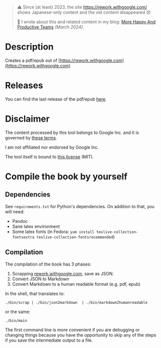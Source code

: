 > ⚠️ Since (at least) 2023, the site https://rework.withgoogle.com/ shows Japanese-only content and the old content disappeared 😞 
>
> 📰 I wrote about this and related content in my blog: [More Happy And Productive Teams](https://daniperez.github.io/more-happy-and-productive-teams/) _(March 2024)_. 

# Description 
Creates a pdf/epub out of [https://rework.withgoogle.com](https://rework.withgoogle.com)

# Releases

You can find the last release of the pdf/epub [here](https://github.com/daniperez/rework/releases).

# Disclaimer

The content processed by this tool belongs to Google Inc. and it is governed by [these terms](https://rework.withgoogle.com/terms/).

I am not affiliated nor endorsed by Google Inc.

The tool itself is bound to [this license](LICENSE.md) (MIT).

# Compile the book by yourself

## Dependencies

See `requirements.txt` for Python's dependencies. On addition to that, you will
need:
- Pandoc
- Sane latex environment
- Some latex fonts (in Fedora: `yum install texlive-collection-fontsextra texlive-collection-fontsrecommended`)

## Compilation

The compilation of the book has 3 phases:

1. Scrapping [rework.withgoogle.com](rework.withgoogle.com), save as JSON.
2. Convert JSON to Markdown
3. Convert Markdown to a human readable format (e.g. pdf, epub)

In the shell, that translates to:

```shell
./bin/scrap | ./bin/json2markdown  | ./bin/markdown2humanreadable
```

or the same:

```shell
./bin/main
```

The first command line is more convenient if you are debugging or changing
things because you have the opportunity to skip any of the steps if you save
the intermediate output to a file.
